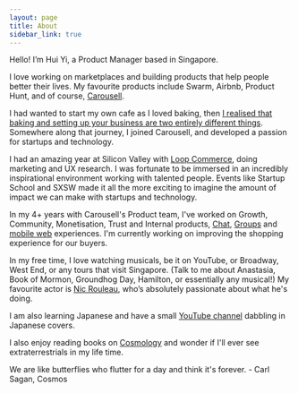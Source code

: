 ```yaml
---
layout: page
title: About
sidebar_link: true
---
```


Hello! I’m Hui Yi, a Product Manager based in Singapore.

I love working on marketplaces and building products that help people better their lives. My favourite products include Swarm, Airbnb, Product Hunt, and of course, <a href="https://carousell.com">Carousell</a>.

I had wanted to start my own cafe as I loved baking, then <a href="https://huiyichia.com/2015/05/08/Loving-to-bake.html">I realised that baking and setting up your business are two entirely different things</a>. Somewhere along that journey, I joined Carousell, and developed a passion for startups and technology.

I had an amazing year at Silicon Valley with <a href="https://www.loopcommerce.com/">Loop Commerce</a>, doing marketing and UX research. I was fortunate to be immersed in an incredibly inspirational environment working with talented people. Events like Startup School and SXSW made it all the more exciting to imagine the amount of impact we can make with startups and technology.

In my 4+ years with Carousell's Product team, I've worked on Growth, Community, Monetisation, Trust and Internal products, <a href="https://blog.carousell.com/new-carousell-chat-experience/">Chat</a>, <a href="https://blog.carousell.com/starting-discussions-on-groups/">Groups</a> and <a href="https://mobile.carousell.com">mobile web</a> experiences. I'm currently working on improving the shopping experience for our buyers.

In my free time, I love watching musicals, be it on YouTube, or Broadway, West End, or any tours that visit Singapore. (Talk to me about Anastasia, Book of Mormon, Groundhog Day, Hamilton, or essentially any musical!) My favourite actor is <a href="https://www.youtube.com/watch?v=0nBFq9YFNwE&t=721s">Nic Rouleau</a>, who’s absolutely passionate about what he's doing. <br>

I am also learning Japanese and have a small <a href="https://www.youtube.com/user/kalo4521/">YouTube channel</a> dabbling in Japanese covers.<br>

I also enjoy reading books on <a href="https://www.goodreads.com/author/list/10538.Carl_Sagan">Cosmology</a> and wonder if I'll ever see extraterrestrials in my life time.<br>

<p class="message">
  We are like butterflies who flutter for a day and think it's forever. 
    - Carl Sagan, Cosmos
</p>